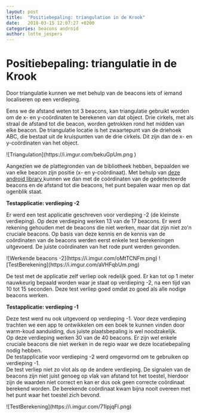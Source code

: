 ```yaml
---
layout: post
title:  "Positiebepaling: triangulation in de Krook"
date:   2018-03-15 12:07:27 +0200
categories: beacons android
author: lotte_jespers
---
```

# Positiebepaling: triangulatie in de Krook

<p>Door triangulatie kunnen we met behulp van de beacons iets of iemand localiseren op een verdieping. </p>

<p>Eens we de afstand weten tot 3 beacons, kan triangulatie gebruikt worden om de x- en y-coördinaten te berekenen van dat object. Drie cirkels, met als straal de afstand tot die beacon, worden getrokken rond het midden van elke beacon. De triangulatie locatie is het zwaartepunt van de driehoek ABC, die bestaat uit de kruispunten van de drie cirkels. Dit zijn dan de x- en y-coördinaten van het object. </p>
![Triangulation](https://i.imgur.com/bekuGpUm.png )

<P>Aangezien we de plattegronden van de bibliotheek hebben, bepaalden we van elke beacon zijn positie (x- en y-coördinaat). Met behulp van <a href="https://github.com/lemmingapex/Trilateration" target="_blank" >deze android library </a>  kunnen we dan met de coördinaten van de gedetecteerde beacons en de afstand tot die beacons, het punt bepalen waar men op dat ogenblik staat.</p>

<b>Testapplicatie: verdieping -2</b>
<p>Er werd een test applicatie geschreven voor verdieping -2 (de kleinste verdieping).
Op deze verdieping werken 13 van de 17 beacons. 
Er werd rekening gehouden met de beacons die niet werken, maar dat zijn niet zo'n cruciale beacons. Op basis van deze kennis en de kennis van de coördinaten van de beacons werden eerst enkele test berekeningen uitgevoerd. De juiste coördinaten van het rode punt werden gevonden.
</p>
![Werkende beacons -2](https://i.imgur.com/oMtTCNFm.png) ![TestBerekening](https://i.imgur.com/aVHFqbUm.png)
<p>De test met de applicatie zelf verliep ook redelijk goed. Er kan tot op 1 meter nauwkeurig bepaald worden waar je staat op verdieping -2, na een tijd van 10 tot 15 seconden. Deze test verliep goed omdat zo goed als alle nodige beacons werken. </p>

<b>Testapplicatie: verdieping -1</b>
<p>Deze test werd nu ook uitgevoerd op verdieping -1. Voor deze verdieping trachten we een app te ontwikkelen om een boek te kunnen vinden door warm-koud aanduiding, dus juiste plaatsbepaling is wel noodzakelijk.<br>
Op deze verdieping werken 30 van de 40 beacons. Er zijn wel enkele cruciale beacons die niet werken in de regio waar we deze locatiebepaling nodig hebben.<br>
De testapplicatie voor verdieping -2 werd omgevormd om te gebruiken op verdieping -1. <br>
De test verliep niet zo vlot als op de andere verdieping. De signalen van de beacons zijn niet juist genoeg op vlak van afstand tot het toestel, hierdoor zijn de waarden niet correct en kan er dus ook geen correcte coördinaat berekend worden. De berekende coördinaat kwam bijna nooit overeen met het punt waar het toestel zich bevond.
</p>
![TestBerekening](https://i.imgur.com/71IpjqFl.png)
